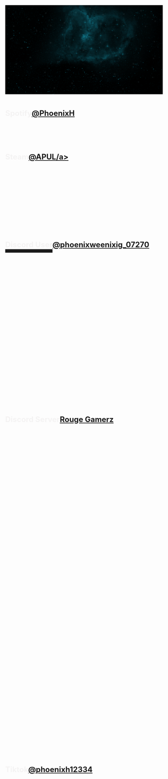 <head>
    <meta http-equiv="Content-Type" content="text/html; charset=utf-8" />
    <link rel="stylesheet" type="text/css" href="style.css" />
    <title>Phoenix's Socials</title>
    <img src="background.gif" alt="index" />


 <h1><font color="#f4f3f3"><font size="5">Spotify<a href="https://open.spotify.com/user/31y3ig6kv5keee6e4h275mbtirwe?si=345934bb82d44ae6"target="_blank">@PhoenixH</a></font>
 <h1><font color="#f4f3f3"><font size="5">Steam<a href="https://steamcommunity.com/id/AussiePhoenixUrbanLegend/"target="_blank">@APUL/a></font>
 <h1><font color="#f4f3f3"><font size="5">Discord User<a href="https://discord.com/users/1142100409570308176"target="_blank">@phoenixweenixig_07270</a></font>
 <h1><font color="#f4f3f3"><font size="5">Discord Server<a href="https://discord.gg/tCN2nbSCtK"target="_blank">Rouge Gamerz</a></font>
 <h1><font color="#f4f3f3"><font size="5">Tiktok<a href="https://www.tiktok.com/@phoenixh12334"target="_blank">@phoenixh12334</a></font>
 <h1><font color="#f4f3f3"><font size="5">Youtube<a href="https://www.youtube.com/@phoenixhughes1524"target="_blank">@phoenixhughes1524</a></font>
 <h1><font color="#f4f3f3"><font size="5">~~Platform~~<a href="Link~~"target="_blank">~~Username~~</a></font>

